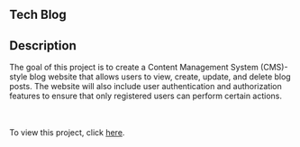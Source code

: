 ## Tech Blog

## Description
The goal of this project is to create a Content Management System (CMS)-style blog website that allows users to view, create, update, and delete blog posts. The website will also include user authentication and authorization features to ensure that only registered users can perform certain actions.

 <br><br>
To view this project, click [here](https://shspebtechblog-1a3436b3467c.herokuapp.com/). <br><br>